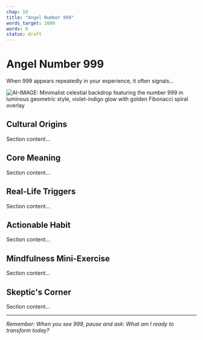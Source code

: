 ```yaml
---
chap: 10
title: "Angel Number 999"
words_target: 2000
words: 0
status: draft
---
```


# Angel Number 999

When 999 appears repeatedly in your experience, it often signals...

![AI-IMAGE: Minimalist celestial backdrop featuring the number 999 in luminous geometric style, violet-indigo glow with golden Fibonacci spiral overlay]()

## Cultural Origins

Section content...

## Core Meaning

Section content...

## Real-Life Triggers

Section content...

## Actionable Habit

Section content...

## Mindfulness Mini-Exercise

Section content...

## **Skeptic's Corner**

Section content...

---

*Remember: When you see 999, pause and ask: What am I ready to transform today?*
